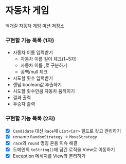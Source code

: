 # 자동차 게임

백개길 자동차 게임 미션 저장소

### 구현할 기능 목록 (1차)

- 자동차 이름 입력받기
    - 자동차 이름 길이 체크(1~5자)
    - 자동차 이름 ,로 구분하기
    - 공백/null 체크
- 시도할 횟수 입력받기
- 랜덤 boolean값 추출하기
- 시도할 횟수만큼 자동차 움직이기
- 결과 출력
- 우승자 출력

### 구현할 기능 목록 (2차)

- [x] `Candidate` 대신 `Race`에 `List<Car>` 필드로 갖고 관리하기
- [x] rename `RandomStrategy` → `MoveStrategy`
- [x] `race`와 `round` 명칭 혼용 이슈 해결
- [x] 도메인의 `toString()`에 담긴 로직을 View로 이동하기
- [x] Exception 메세지를 View와 분리하기